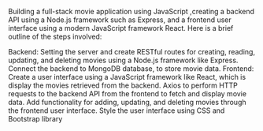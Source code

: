 
Building a full-stack movie application using JavaScript ,creating a backend API using a Node.js framework such as Express, and a frontend user interface using a modern JavaScript framework React. Here is a brief outline of the steps involved:

Backend: Setting the server and create RESTful routes for creating, reading, updating, and deleting movies using a Node.js framework like Express.
Connect the backend to  MongoDB  database, to store movie data.
Frontend: Create a user interface using a JavaScript framework like React, which is display the movies retrieved from the backend.
Axios to perform HTTP requests to the backend API from the frontend to fetch and display movie data.
Add functionality for adding, updating, and deleting movies through the frontend user interface.
Style the user interface using CSS and Bootstrap library

